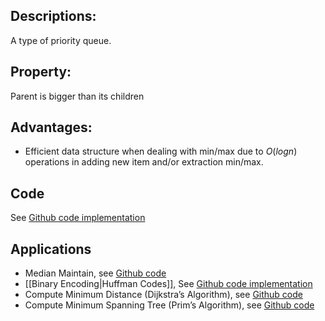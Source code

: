 ## Descriptions: 
A type of priority queue. 
## Property: 
Parent is bigger than its children
## Advantages:
- Efficient data structure when dealing with min/max due to $O(logn)$ operations in adding new item and/or extraction min/max.
## Code
See [Github code implementation](https://github.com/hzhaoc/utils/tree/main/algo/heap.py)
## Applications
- Median Maintain, see [Github code](https://github.com/hzhaoc/utils/tree/main/algo/medianmaintain.py)
- [[Binary Encoding|Huffman Codes]], See [Github code implementation](https://github.com/hzhaoc/utils/tree/main/algo/tree.py)
- Compute Minimum Distance (Dijkstra’s Algorithm),  see [Github code](https://github.com/hzhaoc/utils/tree/main/algo/search.py)
- Compute Minimum Spanning Tree (Prim’s Algorithm), see [Github code](https://github.com/hzhaoc/utils/tree/main/algo/greedy.py)
